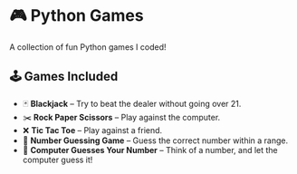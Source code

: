 # 🎮 Python Games  

A collection of fun Python games I coded!  

## 🕹️ Games Included  
- 🃏 **Blackjack** – Try to beat the dealer without going over 21.  
- ✂️ **Rock Paper Scissors** – Play against the computer.
- ❌ **Tic Tac Toe** – Play against a friend.
- 🎯 **Number Guessing Game** – Guess the correct number within a range.  
- 🔢 **Computer Guesses Your Number** – Think of a number, and let the computer guess it!  
